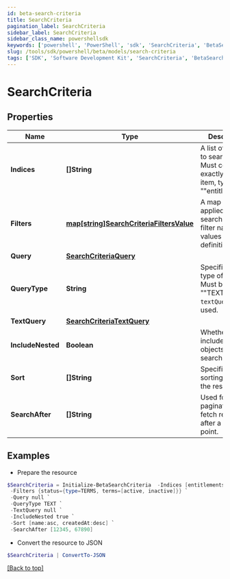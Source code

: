 ```yaml
---
id: beta-search-criteria
title: SearchCriteria
pagination_label: SearchCriteria
sidebar_label: SearchCriteria
sidebar_class_name: powershellsdk
keywords: ['powershell', 'PowerShell', 'sdk', 'SearchCriteria', 'BetaSearchCriteria'] 
slug: /tools/sdk/powershell/beta/models/search-criteria
tags: ['SDK', 'Software Development Kit', 'SearchCriteria', 'BetaSearchCriteria']
---
```



# SearchCriteria

## Properties

Name | Type | Description | Notes
------------ | ------------- | ------------- | -------------
**Indices** | **[]String** | A list of indices to search within. Must contain exactly one item, typically ""entitlements"". | [required]
**Filters** | [**map[string]SearchCriteriaFiltersValue**](search-criteria-filters-value) | A map of filters applied to the search. Keys are filter names, and values are filter definitions. | [optional] 
**Query** | [**SearchCriteriaQuery**](search-criteria-query) |  | [optional] 
**QueryType** | **String** | Specifies the type of query. Must be ""TEXT"" if `textQuery` is used. | [optional] 
**TextQuery** | [**SearchCriteriaTextQuery**](search-criteria-text-query) |  | [optional] 
**IncludeNested** | **Boolean** | Whether to include nested objects in the search results. | [optional] [default to $false]
**Sort** | **[]String** | Specifies the sorting order for the results. | [optional] 
**SearchAfter** | **[]String** | Used for pagination to fetch results after a specific point. | [optional] 

## Examples

- Prepare the resource
```powershell
$SearchCriteria = Initialize-BetaSearchCriteria  -Indices [entitlements] `
 -Filters {status={type=TERMS, terms=[active, inactive]}} `
 -Query null `
 -QueryType TEXT `
 -TextQuery null `
 -IncludeNested true `
 -Sort [name:asc, createdAt:desc] `
 -SearchAfter [12345, 67890]
```

- Convert the resource to JSON
```powershell
$SearchCriteria | ConvertTo-JSON
```


[[Back to top]](#) 

